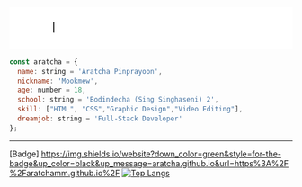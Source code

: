 
<img align="center" src="https://github.com/aratchamm/aratchamm/blob/master/im.gif"> 

```javascript
const aratcha = {
  name: string = 'Aratcha Pinprayoon',
  nickname: 'Mookmew',
  age: number = 18,
  school: string = 'Bodindecha (Sing Singhaseni) 2',
  skill: ["HTML", "CSS","Graphic Design","Video Editing"],
  dreamjob: string = 'Full-Stack Developer'
};
```
---

[Badge] https://img.shields.io/website?down_color=green&style=for-the-badge&up_color=black&up_message=aratcha.github.io&url=https%3A%2F%2Faratchamm.github.io%2F
[![Top Langs](https://github-readme-stats.vercel.app/api/top-langs/?username=aratchamm&layout=compact)](https://github.com/anuraghazra/github-readme-stats)
